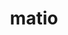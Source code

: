 ---
title: "matio"
layout: cache
categories: [package, develop]
meta: {"compilers": ["gcc@11.1.0", "gcc@11.4.0"], "num_specs": 41, "num_specs_by_stack": {"data-vis-sdk": 11, "e4s": 30, "root": 41}, "oss": ["ubuntu20.04", "ubuntu22.04"], "platforms": ["linux"], "stacks": ["data-vis-sdk", "e4s", "root"], "targets": ["x86_64_v3"], "versions": ["1.5.26"]}
spec_details: [{"compiler": "gcc@11.1.0", "hash": "25iujmqqrrxsq7tcv62c74veumoqhjum", "os": "ubuntu20.04", "platform": "linux", "size": "-", "stacks": ["data-vis-sdk", "root"], "target": "x86_64_v3", "variants": ["build_system=autotools", "+hdf5", "+shared", "+zlib"], "versions": ["1.5.26"]}, {"compiler": "gcc@11.4.0", "hash": "3tbnv7xcpsqddhrukf7rfmtzbylfgukc", "os": "ubuntu22.04", "platform": "linux", "size": "-", "stacks": ["e4s", "root"], "target": "x86_64_v3", "variants": ["build_system=autotools", "+hdf5", "+shared", "+zlib"], "versions": ["1.5.26"]}, {"compiler": "gcc@11.1.0", "hash": "75wpjsj4msorkgn2xzx66uw35fiqiq77", "os": "ubuntu20.04", "platform": "linux", "size": "-", "stacks": ["data-vis-sdk", "root"], "target": "x86_64_v3", "variants": ["build_system=autotools", "+hdf5", "+shared", "+zlib"], "versions": ["1.5.26"]}, {"compiler": "gcc@11.4.0", "hash": "7ue7gwlmxxml3kqkgmeygjxjawuogyfv", "os": "ubuntu22.04", "platform": "linux", "size": "-", "stacks": ["e4s", "root"], "target": "x86_64_v3", "variants": ["build_system=autotools", "+hdf5", "+shared", "+zlib"], "versions": ["1.5.26"]}, {"compiler": "gcc@11.1.0", "hash": "alwawwwu5sdurij2qtvpeqxjjja6zeuw", "os": "ubuntu20.04", "platform": "linux", "size": "-", "stacks": ["data-vis-sdk", "root"], "target": "x86_64_v3", "variants": ["build_system=autotools", "+hdf5", "+shared", "+zlib"], "versions": ["1.5.26"]}, {"compiler": "gcc@11.4.0", "hash": "awpe3hqq7or7se52x2gznjjeux7joy2c", "os": "ubuntu22.04", "platform": "linux", "size": "-", "stacks": ["e4s", "root"], "target": "x86_64_v3", "variants": ["build_system=autotools", "+hdf5", "+shared", "+zlib"], "versions": ["1.5.26"]}, {"compiler": "gcc@11.4.0", "hash": "b3tuya5mqs2yshngozj6bkuyj4qqxm3y", "os": "ubuntu22.04", "platform": "linux", "size": "-", "stacks": ["e4s", "root"], "target": "x86_64_v3", "variants": ["build_system=autotools", "+hdf5", "+shared", "+zlib"], "versions": ["1.5.26"]}, {"compiler": "gcc@11.4.0", "hash": "bvhm7j4qgx6w52lnwaoyq3a7syhaxuf2", "os": "ubuntu22.04", "platform": "linux", "size": "-", "stacks": ["e4s", "root"], "target": "x86_64_v3", "variants": ["build_system=autotools", "+hdf5", "+shared", "+zlib"], "versions": ["1.5.26"]}, {"compiler": "gcc@11.4.0", "hash": "ddv33kzsmvgmz43qiqqp2fgnvxxp3fex", "os": "ubuntu22.04", "platform": "linux", "size": "-", "stacks": ["e4s", "root"], "target": "x86_64_v3", "variants": ["build_system=autotools", "+hdf5", "+shared", "+zlib"], "versions": ["1.5.26"]}, {"compiler": "gcc@11.1.0", "hash": "ejjvsyp25xdc6ezi7j57smvyj5wgsji3", "os": "ubuntu20.04", "platform": "linux", "size": "-", "stacks": ["data-vis-sdk", "root"], "target": "x86_64_v3", "variants": ["build_system=autotools", "+hdf5", "+shared", "+zlib"], "versions": ["1.5.26"]}, {"compiler": "gcc@11.4.0", "hash": "eplg36qhsvjb5uyirsys4ybayio3z53b", "os": "ubuntu22.04", "platform": "linux", "size": "-", "stacks": ["e4s", "root"], "target": "x86_64_v3", "variants": ["build_system=autotools", "+hdf5", "+shared", "+zlib"], "versions": ["1.5.26"]}, {"compiler": "gcc@11.1.0", "hash": "ey4lwmhnperckgircr3iyk7z5ctl3bgj", "os": "ubuntu20.04", "platform": "linux", "size": "-", "stacks": ["data-vis-sdk", "root"], "target": "x86_64_v3", "variants": ["build_system=autotools", "+hdf5", "+shared", "+zlib"], "versions": ["1.5.26"]}, {"compiler": "gcc@11.4.0", "hash": "fch6hg67wb77qpwhj4ht6ciz74uv3ljm", "os": "ubuntu22.04", "platform": "linux", "size": "-", "stacks": ["e4s", "root"], "target": "x86_64_v3", "variants": ["build_system=autotools", "+hdf5", "+shared", "+zlib"], "versions": ["1.5.26"]}, {"compiler": "gcc@11.4.0", "hash": "fgftobsgtokdcgwtfzqfvmvbwfjum5ft", "os": "ubuntu22.04", "platform": "linux", "size": "-", "stacks": ["e4s", "root"], "target": "x86_64_v3", "variants": ["build_system=autotools", "+hdf5", "+shared", "+zlib"], "versions": ["1.5.26"]}, {"compiler": "gcc@11.4.0", "hash": "g4uqfolfmt3r5kvuxn7vuqsq2bjdp5s5", "os": "ubuntu22.04", "platform": "linux", "size": "-", "stacks": ["e4s", "root"], "target": "x86_64_v3", "variants": ["build_system=autotools", "+hdf5", "+shared", "+zlib"], "versions": ["1.5.26"]}, {"compiler": "gcc@11.1.0", "hash": "g5mzk6wk5j6kyfhfvrv43cwa4ebichus", "os": "ubuntu20.04", "platform": "linux", "size": "-", "stacks": ["data-vis-sdk", "root"], "target": "x86_64_v3", "variants": ["build_system=autotools", "+hdf5", "+shared", "+zlib"], "versions": ["1.5.26"]}, {"compiler": "gcc@11.4.0", "hash": "g5rj3ggrro4ohgmwigm3f45vhjzzsnzs", "os": "ubuntu22.04", "platform": "linux", "size": "-", "stacks": ["e4s", "root"], "target": "x86_64_v3", "variants": ["build_system=autotools", "+hdf5", "+shared", "+zlib"], "versions": ["1.5.26"]}, {"compiler": "gcc@11.4.0", "hash": "ggwyc7ejqxl7xuizpcjdpsls2r7l2rwa", "os": "ubuntu22.04", "platform": "linux", "size": "-", "stacks": ["e4s", "root"], "target": "x86_64_v3", "variants": ["build_system=autotools", "+hdf5", "+shared", "+zlib"], "versions": ["1.5.26"]}, {"compiler": "gcc@11.4.0", "hash": "gsbyzmr7ordw6mkpolbj5jwpdrm3o7gg", "os": "ubuntu22.04", "platform": "linux", "size": "-", "stacks": ["e4s", "root"], "target": "x86_64_v3", "variants": ["build_system=autotools", "+hdf5", "+shared", "+zlib"], "versions": ["1.5.26"]}, {"compiler": "gcc@11.4.0", "hash": "h5fhdrgqfmf77eij2xqbxatplfiiv2wy", "os": "ubuntu22.04", "platform": "linux", "size": "-", "stacks": ["e4s", "root"], "target": "x86_64_v3", "variants": ["build_system=autotools", "+hdf5", "+shared", "+zlib"], "versions": ["1.5.26"]}, {"compiler": "gcc@11.4.0", "hash": "i5urqvir3r6eruty6bnvzpe2p7c37hcg", "os": "ubuntu22.04", "platform": "linux", "size": "-", "stacks": ["e4s", "root"], "target": "x86_64_v3", "variants": ["build_system=autotools", "+hdf5", "+shared", "+zlib"], "versions": ["1.5.26"]}, {"compiler": "gcc@11.1.0", "hash": "ik7vchhax5dmpvztpv4aw7ticf33t42m", "os": "ubuntu20.04", "platform": "linux", "size": "-", "stacks": ["data-vis-sdk", "root"], "target": "x86_64_v3", "variants": ["build_system=autotools", "+hdf5", "+shared", "+zlib"], "versions": ["1.5.26"]}, {"compiler": "gcc@11.4.0", "hash": "jhqnyegyhrf6e5oiqzenm32ilbevdzzb", "os": "ubuntu22.04", "platform": "linux", "size": "-", "stacks": ["e4s", "root"], "target": "x86_64_v3", "variants": ["build_system=autotools", "+hdf5", "+shared", "+zlib"], "versions": ["1.5.26"]}, {"compiler": "gcc@11.1.0", "hash": "jlbujnslyajdlvods6frg2srsjzrr5lv", "os": "ubuntu20.04", "platform": "linux", "size": "-", "stacks": ["data-vis-sdk", "root"], "target": "x86_64_v3", "variants": ["build_system=autotools", "+hdf5", "+shared", "+zlib"], "versions": ["1.5.26"]}, {"compiler": "gcc@11.4.0", "hash": "jxsxbmlojcy7xw2ykxw4yex2xr3ztghy", "os": "ubuntu22.04", "platform": "linux", "size": "-", "stacks": ["e4s", "root"], "target": "x86_64_v3", "variants": ["build_system=autotools", "+hdf5", "+shared", "+zlib"], "versions": ["1.5.26"]}, {"compiler": "gcc@11.1.0", "hash": "kedr2l7zi6vhhtr4lqvorj33amgmfxkt", "os": "ubuntu20.04", "platform": "linux", "size": "-", "stacks": ["data-vis-sdk", "root"], "target": "x86_64_v3", "variants": ["build_system=autotools", "+hdf5", "+shared", "+zlib"], "versions": ["1.5.26"]}, {"compiler": "gcc@11.4.0", "hash": "lcn3vfonvwszm2txdhttfu2kjazpae42", "os": "ubuntu22.04", "platform": "linux", "size": "-", "stacks": ["e4s", "root"], "target": "x86_64_v3", "variants": ["build_system=autotools", "+hdf5", "+shared", "+zlib"], "versions": ["1.5.26"]}, {"compiler": "gcc@11.4.0", "hash": "lumxdsqkhapf7dio2zibd2fhna5y7qwe", "os": "ubuntu22.04", "platform": "linux", "size": "-", "stacks": ["e4s", "root"], "target": "x86_64_v3", "variants": ["build_system=autotools", "+hdf5", "+shared", "+zlib"], "versions": ["1.5.26"]}, {"compiler": "gcc@11.4.0", "hash": "o5svmkpl6qsrhovj7fo3ux2rlgcyjgmz", "os": "ubuntu22.04", "platform": "linux", "size": "-", "stacks": ["e4s", "root"], "target": "x86_64_v3", "variants": ["build_system=autotools", "+hdf5", "+shared", "+zlib"], "versions": ["1.5.26"]}, {"compiler": "gcc@11.4.0", "hash": "pfvytmnxeongloqk7o2xdw7hnpxwekn2", "os": "ubuntu22.04", "platform": "linux", "size": "-", "stacks": ["e4s", "root"], "target": "x86_64_v3", "variants": ["build_system=autotools", "+hdf5", "+shared", "+zlib"], "versions": ["1.5.26"]}, {"compiler": "gcc@11.4.0", "hash": "pheg6ggsalg4pq7rupetyi2kzfkgc4h3", "os": "ubuntu22.04", "platform": "linux", "size": "-", "stacks": ["e4s", "root"], "target": "x86_64_v3", "variants": ["build_system=autotools", "+hdf5", "+shared", "+zlib"], "versions": ["1.5.26"]}, {"compiler": "gcc@11.4.0", "hash": "qhhskl7vcrv2bgvev246ki6f5tj45dth", "os": "ubuntu22.04", "platform": "linux", "size": "-", "stacks": ["e4s", "root"], "target": "x86_64_v3", "variants": ["build_system=autotools", "+hdf5", "+shared", "+zlib"], "versions": ["1.5.26"]}, {"compiler": "gcc@11.4.0", "hash": "rv47jwnts3btbdl2arws7urhdujamrkv", "os": "ubuntu22.04", "platform": "linux", "size": "-", "stacks": ["e4s", "root"], "target": "x86_64_v3", "variants": ["build_system=autotools", "+hdf5", "+shared", "+zlib"], "versions": ["1.5.26"]}, {"compiler": "gcc@11.4.0", "hash": "ut2qqumoginyirlpbkez2k34oyk4aboo", "os": "ubuntu22.04", "platform": "linux", "size": "-", "stacks": ["e4s", "root"], "target": "x86_64_v3", "variants": ["build_system=autotools", "+hdf5", "+shared", "+zlib"], "versions": ["1.5.26"]}, {"compiler": "gcc@11.4.0", "hash": "wq7x3esyx2clzujuiiqeqfxyfetf33wk", "os": "ubuntu22.04", "platform": "linux", "size": "-", "stacks": ["e4s", "root"], "target": "x86_64_v3", "variants": ["build_system=autotools", "+hdf5", "+shared", "+zlib"], "versions": ["1.5.26"]}, {"compiler": "gcc@11.4.0", "hash": "x7vlvqgxtrk6inrp2g5tyuyejibqifxg", "os": "ubuntu22.04", "platform": "linux", "size": "-", "stacks": ["e4s", "root"], "target": "x86_64_v3", "variants": ["build_system=autotools", "+hdf5", "+shared", "+zlib"], "versions": ["1.5.26"]}, {"compiler": "gcc@11.4.0", "hash": "xmv7hr3iriedg6nnp7u3qmzqfuy7jqdh", "os": "ubuntu22.04", "platform": "linux", "size": "-", "stacks": ["e4s", "root"], "target": "x86_64_v3", "variants": ["build_system=autotools", "+hdf5", "+shared", "+zlib"], "versions": ["1.5.26"]}, {"compiler": "gcc@11.1.0", "hash": "xn6q35lpzoujytpgk6artmlzchr6xiud", "os": "ubuntu20.04", "platform": "linux", "size": "-", "stacks": ["data-vis-sdk", "root"], "target": "x86_64_v3", "variants": ["build_system=autotools", "+hdf5", "+shared", "+zlib"], "versions": ["1.5.26"]}, {"compiler": "gcc@11.4.0", "hash": "xxb2qin66e3rpuhzlt4xm3t5fbscjpze", "os": "ubuntu22.04", "platform": "linux", "size": "-", "stacks": ["e4s", "root"], "target": "x86_64_v3", "variants": ["build_system=autotools", "+hdf5", "+shared", "+zlib"], "versions": ["1.5.26"]}, {"compiler": "gcc@11.4.0", "hash": "ydfll6scr2bhwgxiojdkpbvlalid3uum", "os": "ubuntu22.04", "platform": "linux", "size": "-", "stacks": ["e4s", "root"], "target": "x86_64_v3", "variants": ["build_system=autotools", "+hdf5", "+shared", "+zlib"], "versions": ["1.5.26"]}, {"compiler": "gcc@11.1.0", "hash": "yuzi5ec4vjkhmncxxe2jn2yyo46yiluc", "os": "ubuntu20.04", "platform": "linux", "size": "-", "stacks": ["data-vis-sdk", "root"], "target": "x86_64_v3", "variants": ["build_system=autotools", "+hdf5", "+shared", "+zlib"], "versions": ["1.5.26"]}]
---